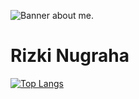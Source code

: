 ![Banner about me.](https://arturssmirnovs.github.io/github-profile-readme-generator/images/banner.png)

# Rizki Nugraha

[![Top Langs](https://github-readme-stats.vercel.app/api/top-langs/?username=nugrhrizki)](https://github.com/anuraghazra/github-readme-stats)

